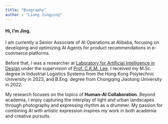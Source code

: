 ```yaml
---
title: "Biography"
author : "Liang Jingying"
---
```


#### Hi, I’m Jing. 


I am currently a Senior Associate of AI Operations at Alibaba, focusing on developing and optimizing AI Agents for product recommendations in e-commerce platforms. 

Before that, I was a researcher at [Laboratory for Artificial Intelligence in Design](https://www.aidlab.hk/en/about) under the supervision of [Prof. C.K.M. Lee](https://scholar.google.com.sg/citations?user=QGN6-ToAAAAJ&hl=en). I received my M.Sc. degree in Industrial Logistics Systems from the Hong Kong Polytechnic University in 2023, and B.Eng. degree from Chongqing Jiaotong University in 2022. 

My research focuses on the topics of **Human-AI Collaboration**. Beyond academia, I enjoy capturing the interplay of light and urban landscapes through photography and expressing rhythm as a drummer. My passion for combining AI with artistic expression inspires my work in both academia and creative pursuits.

